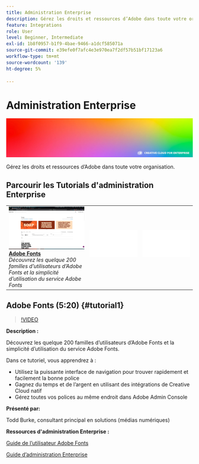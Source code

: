 ```yaml
---
title: Administration Enterprise
description: Gérez les droits et ressources d’Adobe dans toute votre organisation
feature: Integrations
role: User
level: Beginner, Intermediate
exl-id: 1b8f0957-b1f9-4bae-9466-a1dcf585071a
source-git-commit: e39efe0f7afc4e3e970ea7f2df57b51bf17123a6
workflow-type: tm+mt
source-wordcount: '139'
ht-degree: 5%

---
```


# Administration Enterprise

![Image de héros du tutoriel](../assets/hero_cce.jpg)

Gérez les droits et ressources d’Adobe dans toute votre organisation.

## Parcourir les Tutorials d&#39;administration Enterprise

<table style="table-layout:fixed">
<tr>
 <td>
   <a href="enterprise.md#tutorial1">
      <img alt="Adobe Fonts" src="../assets/fonts_burke_thumbnail.jpg" />
   </a>
    <div>
   <a href="enterprise.md#tutorial1"><strong>Adobe Fonts</strong></a>
    </div>
    <em>Découvrez les quelque 200 familles d’utilisateurs d’Adobe Fonts et la simplicité d’utilisation du service Adobe Fonts</em>
    <br>
  </td>
  <td>
    <img alt="Espaceur" src="../assets/Whitespacer.png" />
    <div>
    <br>
  </td>
  <td>
    <img alt="Espaceur" src="../assets/Whitespacer.png" />
    <div>
    <br>
  </td>
</tr>
</table>

## Adobe Fonts (5:20) {#tutorial1}

>[!VIDEO](https://video.tv.adobe.com/v/328226?hidetitle=true)

**Description :**

Découvrez les quelque 200 familles d’utilisateurs d’Adobe Fonts et la simplicité d’utilisation du service Adobe Fonts.

Dans ce tutoriel, vous apprendrez à :
* Utilisez la puissante interface de navigation pour trouver rapidement et facilement la bonne police
* Gagnez du temps et de l’argent en utilisant des intégrations de Creative Cloud natif
* Gérez toutes vos polices au même endroit dans Adobe Admin Console

**Présenté par:**

Todd Burke, consultant principal en solutions (médias numériques)

**Ressources d&#39;administration Enterprise :**

[Guide de l’utilisateur Adobe Fonts](https://helpx.adobe.com/fonts/user-guide.html)

[Guide d’administration Enterprise](https://helpx.adobe.com/enterprise/admin-guide.html)
